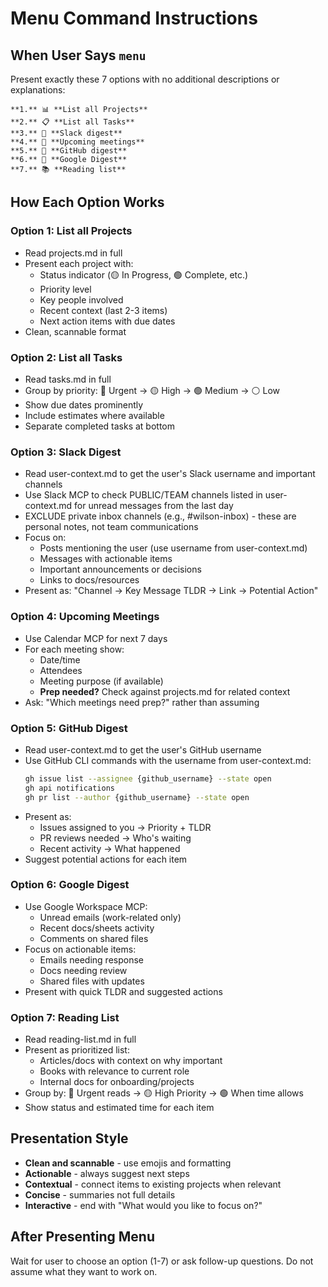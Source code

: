 # Menu Command Instructions

## When User Says `menu`
Present exactly these 7 options with no additional descriptions or explanations:

```
**1.** 📊 **List all Projects**
**2.** 📋 **List all Tasks** 
**3.** 💬 **Slack digest**
**4.** 📅 **Upcoming meetings**
**5.** 🔧 **GitHub digest**
**6.** 📧 **Google Digest**
**7.** 📚 **Reading list**
```

## How Each Option Works

### Option 1: List all Projects
- Read projects.md in full
- Present each project with:
  - Status indicator (🟡 In Progress, 🟢 Complete, etc.)
  - Priority level
  - Key people involved
  - Recent context (last 2-3 items)
  - Next action items with due dates
- Clean, scannable format

### Option 2: List all Tasks  
- Read tasks.md in full
- Group by priority: 🔴 Urgent → 🟡 High → 🟢 Medium → ⚪ Low
- Show due dates prominently
- Include estimates where available
- Separate completed tasks at bottom

### Option 3: Slack Digest
- Read user-context.md to get the user's Slack username and important channels
- Use Slack MCP to check PUBLIC/TEAM channels listed in user-context.md for unread messages from the last day
- EXCLUDE private inbox channels (e.g., #wilson-inbox) - these are personal notes, not team communications
- Focus on:
  - Posts mentioning the user (use username from user-context.md)
  - Messages with actionable items
  - Important announcements or decisions
  - Links to docs/resources
- Present as: "Channel → Key Message TLDR → Link → Potential Action"

### Option 4: Upcoming Meetings
- Use Calendar MCP for next 7 days
- For each meeting show:
  - Date/time
  - Attendees
  - Meeting purpose (if available)
  - **Prep needed?** Check against projects.md for related context
- Ask: "Which meetings need prep?" rather than assuming

### Option 5: GitHub Digest
- Read user-context.md to get the user's GitHub username
- Use GitHub CLI commands with the username from user-context.md:
  ```bash
  gh issue list --assignee {github_username} --state open
  gh api notifications  
  gh pr list --author {github_username} --state open
  ```
- Present as:
  - Issues assigned to you → Priority + TLDR
  - PR reviews needed → Who's waiting
  - Recent activity → What happened
- Suggest potential actions for each item

### Option 6: Google Digest
- Use Google Workspace MCP:
  - Unread emails (work-related only)
  - Recent docs/sheets activity
  - Comments on shared files
- Focus on actionable items:
  - Emails needing response
  - Docs needing review
  - Shared files with updates
- Present with quick TLDR and suggested actions

### Option 7: Reading List
- Read reading-list.md in full
- Present as prioritized list:
  - Articles/docs with context on why important
  - Books with relevance to current role
  - Internal docs for onboarding/projects
- Group by: 🔴 Urgent reads → 🟡 High Priority → 🟢 When time allows
- Show status and estimated time for each item

## Presentation Style
- **Clean and scannable** - use emojis and formatting
- **Actionable** - always suggest next steps
- **Contextual** - connect items to existing projects when relevant
- **Concise** - summaries not full details
- **Interactive** - end with "What would you like to focus on?"

## After Presenting Menu
Wait for user to choose an option (1-7) or ask follow-up questions. Do not assume what they want to work on.
